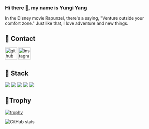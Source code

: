 ### Hi there 👋, my name is Yungi Yang

In the Disney movie Rapunzel, there's a saying, "Venture outside your comfort zone."
Just like that, I love adventure and new things.

## 📌 Contact

[<img src='https://cdn.jsdelivr.net/npm/simple-icons@3.0.1/icons/github.svg' alt='github' height='40'>](https://github.com/studycode167)  [<img src='https://cdn.jsdelivr.net/npm/simple-icons@3.0.1/icons/instagram.svg' alt='instagram' height='40'>](https://www.instagram.com/dev.yungiy/)  


## 📌 Stack

<!--python-->
<img src="https://img.shields.io/badge/Python-3776AB?style=for-the-badge&logo=Python&logoColor=white">

<!--mysql-->
<img src="https://img.shields.io/badge/mysql-4479A1?style=for-the-badge&logo=mysql&logoColor=white">

<!--git-->
<img src="https://img.shields.io/badge/git-F05032?style=for-the-badge&logo=git&logoColor=white">

<!--C++-->
<img src="https://img.shields.io/badge/C++-00599C?style=for-the-badge&logo=C++&logoColor=white">

<!--C-->
<img src="https://img.shields.io/badge/C-A8B9CC?style=for-the-badge&logo=C&logoColor=white">

## 📌Trophy
<!--trophy-->
[![trophy](https://github-profile-trophy.vercel.app/?username=studycode167)](https://github.com/ryo-ma/github-profile-trophy)

<!--github star-->
![GitHub stats](https://github-readme-stats.vercel.app/api?username=studycode167&show_icons=true)  
